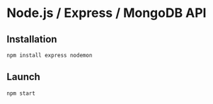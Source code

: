 # Node.js / Express / MongoDB API

## Installation 

`npm install express nodemon`


## Launch

`npm start`

